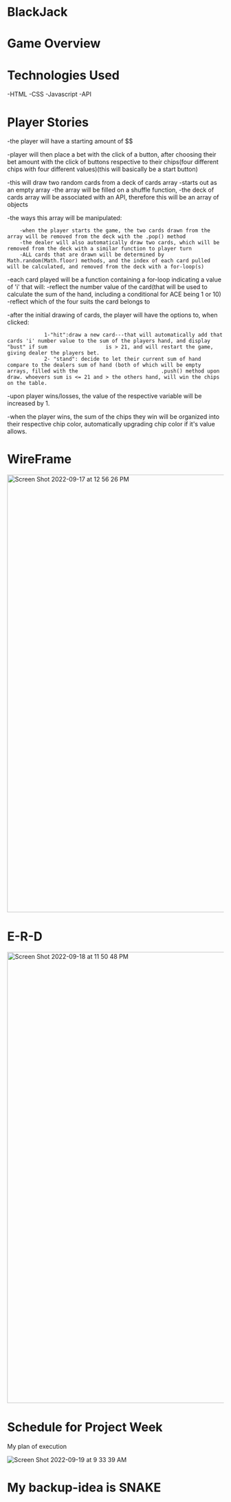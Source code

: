 # BlackJack

# Game Overview

# Technologies Used

-HTML
-CSS
-Javascript
-API

# Player Stories

-the player will have a starting amount of $$

-player will then place a bet with the click of a button, after choosing their bet amount with the click of buttons respective to their chips(four different chips with four different values)(this will basically be a start button)

-this will draw two random cards from a deck of cards array
-starts out as an empty array
-the array will be filled on a shuffle function,
-the deck of cards array will be associated with an API, therefore this will be an array of objects

-the ways this array will be manipulated:

        -when the player starts the game, the two cards drawn from the array will be removed from the deck with the .pop() method
        -the dealer will also automatically draw two cards, which will be removed from the deck with a similar function to player turn
        -ALL cards that are drawn will be determined by Math.random(Math.floor) methods, and the index of each card pulled will be calculated, and removed from the deck with a for-loop(s)

-each card played will be a function containing a for-loop indicating a value of 'i' that will:
-reflect the number value of the card(that will be used to calculate the sum of the hand, including a conditional for ACE being 1 or 10)
-reflect which of the four suits the card belongs to

-after the initial drawing of cards, the player will have the options to, when clicked:

                1-"hit":draw a new card---that will automatically add that cards 'i' number value to the sum of the players hand, and display "bust" if sum                   is > 21, and will restart the game, giving dealer the players bet.
                2- "stand": decide to let their current sum of hand compare to the dealers sum of hand (both of which will be empty arrays, filled with the                           .push() method upon draw. whoevers sum is <= 21 and > the others hand, will win the chips on the table.

-upon player wins/losses, the value of the respective variable will be increased by 1.

-when the player wins, the sum of the chips they win will be organized into their respective chip color, automatically upgrading chip color if it's value allows.

# WireFrame

<img width="1015" alt="Screen Shot 2022-09-17 at 12 56 26 PM" src="https://user-images.githubusercontent.com/68655342/190944630-37c4b3a2-9681-4c1b-9bd9-5bdef16a5de3.png">

# E-R-D

  <img width="1046" alt="Screen Shot 2022-09-18 at 11 50 48 PM" src="https://user-images.githubusercontent.com/68655342/190947135-6ad810ec-66a8-497d-95d2-e50ee5d23a6a.png">

# Schedule for Project Week

My plan of execution

![Screen Shot 2022-09-19 at 9 33 39 AM](https://user-images.githubusercontent.com/68655342/191029726-a6b97287-be61-429b-b718-3c21f4892150.png)

# My backup-idea is SNAKE
